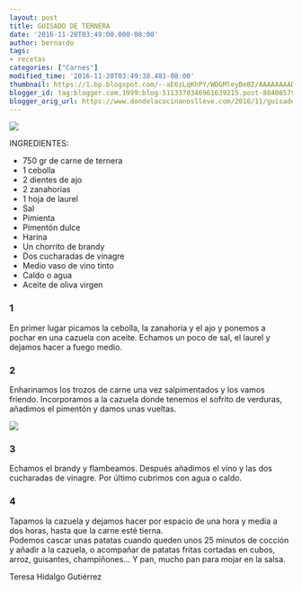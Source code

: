 ```yaml
---
layout: post
title: GUISADO DE TERNERA
date: '2016-11-20T03:49:00.000-08:00'
author: bernardo
tags:
- recetas
categories: ["Carnes"]
modified_time: '2016-11-20T03:49:38.481-08:00'
thumbnail: https://1.bp.blogspot.com/--aE6zLqKhPY/WDGMleyBeBI/AAAAAAAADIU/jX_31tYGpCwG5Nh-d5hob7bV9BVfQwt5QCLcB/s400/guisado%2B2.JPG
blogger_id: tag:blogger.com,1999:blog-5113370346961639215.post-8040857946779442225
blogger_orig_url: https://www.dondelacocinanoslleve.com/2016/11/guisado-de-ternera.html
---
```


![](https://1.bp.blogspot.com/--aE6zLqKhPY/WDGMleyBeBI/AAAAAAAADIU/jX_31tYGpCwG5Nh-d5hob7bV9BVfQwt5QCLcB/s400/guisado%2B2.JPG)

  
INGREDIENTES:
* 750 gr de carne de ternera
* 1 cebolla
* 2 dientes de ajo
* 2 zanahorias
* 1 hoja de laurel
* Sal
* Pimienta
* Pimentón dulce
* Harina
* Un chorrito de brandy
* Dos cucharadas de vinagre
* Medio vaso de vino tinto
* Caldo o agua
* Aceite de oliva virgen  

### 1

En primer lugar picamos la cebolla, la zanahoria y el ajo y ponemos a pochar en una cazuela con aceite. Echamos un poco de sal, el laurel y dejamos hacer a fuego medio.  

### 2

Enharinamos los trozos de carne una vez salpimentados y los vamos friendo. Incorporamos a la cazuela donde tenemos el sofrito de verduras, añadimos el pimentón y damos unas vueltas.  

![](https://3.bp.blogspot.com/-7n-5AHoFIe8/WDGNbvVkMuI/AAAAAAAADIY/6m3Gr-Tge6kP9misURPqjofFOdZoo3JJQCLcB/s320/guisado%2B1.JPG)

  

### 3

Echamos el brandy y flambeamos. Después añadimos el vino y las dos cucharadas de vinagre. Por último cubrimos con agua o caldo.  

### 4

Tapamos la cazuela y dejamos hacer por espacio de una hora y media a dos horas, hasta que la carne esté tierna.  
Podemos cascar unas patatas cuando queden unos 25 minutos de cocción y añadir a la cazuela, o acompañar de patatas fritas cortadas en cubos, arroz, guisantes, champiñones... Y pan, mucho pan para mojar en la salsa.  

Teresa Hidalgo Gutiérrez
